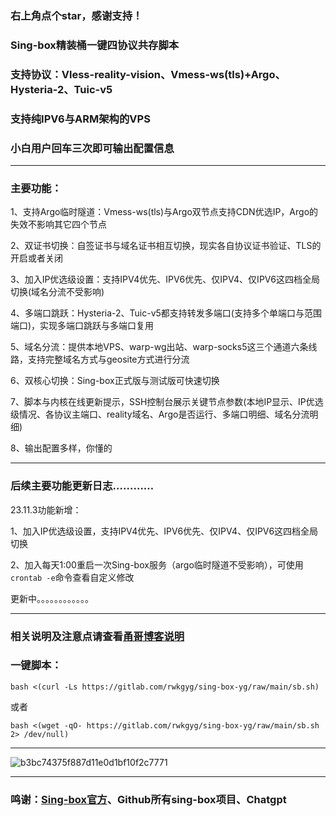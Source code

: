 
### 右上角点个star，感谢支持！
### Sing-box精装桶一键四协议共存脚本
### 支持协议：Vless-reality-vision、Vmess-ws(tls)+Argo、Hysteria-2、Tuic-v5
### 支持纯IPV6与ARM架构的VPS
### 小白用户回车三次即可输出配置信息
--------------------------------------------------------------
### 主要功能：
1、支持Argo临时隧道：Vmess-ws(tls)与Argo双节点支持CDN优选IP，Argo的失效不影响其它四个节点
 
2、双证书切换：自签证书与域名证书相互切换，现实各自协议证书验证、TLS的开启或者关闭

3、加入IP优选级设置：支持IPV4优先、IPV6优先、仅IPV4、仅IPV6这四档全局切换(域名分流不受影响)

4、多端口跳跃：Hysteria-2、Tuic-v5都支持转发多端口(支持多个单端口与范围端口)，实现多端口跳跃与多端口复用

5、域名分流：提供本地VPS、warp-wg出站、warp-socks5这三个通道六条线路，支持完整域名方式与geosite方式进行分流

6、双核心切换：Sing-box正式版与测试版可快速切换

7、脚本与内核在线更新提示，SSH控制台展示关键节点参数(本地IP显示、IP优选级情况、各协议主端口、reality域名、Argo是否运行、多端口明细、域名分流明细)

8、输出配置多样，你懂的

------------------------------------------------------------------------------------

### 后续主要功能更新日志…………

23.11.3功能新增：

1、加入IP优选级设置，支持IPV4优先、IPV6优先、仅IPV4、仅IPV6这四档全局切换

2、加入每天1:00重启一次Sing-box服务（argo临时隧道不受影响），可使用```crontab -e```命令查看自定义修改

更新中。。。。。。。。。。。。

--------------------------------------------------------------------------------------

### 相关说明及注意点请查看[甬哥博客说明](https://ygkkk.blogspot.com/2023/10/sing-box-yg.html)

### 一键脚本：
```
bash <(curl -Ls https://gitlab.com/rwkgyg/sing-box-yg/raw/main/sb.sh)
```
或者
```
bash <(wget -qO- https://gitlab.com/rwkgyg/sing-box-yg/raw/main/sb.sh 2> /dev/null)
```

-----------------------------------

![b3bc74375f887d11e0d1bf10f2c7771](https://github.com/yonggekkk/sing-box-yg/assets/121604513/9ec9d9d4-80c3-488a-ac65-8fd591558770)

---------------------------------------

### 鸣谢：[Sing-box官方](https://github.com/SagerNet/sing-box)、Github所有sing-box项目、Chatgpt

